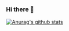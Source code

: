### Hi there 👋
[![Anurag's github stats](https://github-readme-stats.vercel.app/api?username=Rye-Catcher&show_icons=true&theme=algolia)](https://github.com/anuraghazra/github-readme-stats)
<!--
**Rye-Catcher/Rye-Catcher** is a ✨ _special_ ✨ repository because its `README.md` (this file) appears on your GitHub profile.

Here are some ideas to get you started:

- 🔭 I’m currently working on ...
- 🌱 I’m currently learning ...
- 👯 I’m looking to collaborate on ...
- 🤔 I’m looking for help with ...
- 💬 Ask me about ...
- 📫 How to reach me: ...
- 😄 Pronouns: ...
- ⚡ Fun fact: ...
-->

